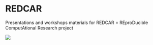 # REDCAR
Presentations and workshops materials for REDCAR = REproDucible ComputAtional Research project

![](https://github.com/mikhailsirenko/REDCAR/blob/master/figures/project_idea.png)

